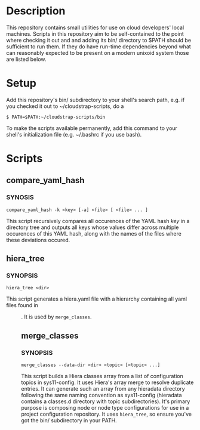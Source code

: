 Description
===========

This repository contains small utilities for use on cloud developers' local
machines. Scripts in this repository aim to be self-contained to the point
where checking it out and and adding its bin/ directory to $PATH should be
sufficient to run them. If they do have run-time dependencies beyond what can
reasonably expected to be present on a modern unixoid system those are listed
below.

Setup
=====

Add this repository's bin/ subdirectory to your shell's search path, e.g. if
you checked it out to ~/cloudstrap-scripts, do a

  `$ PATH=$PATH:~/cloudstrap-scripts/bin`

To make the scripts available permanently, add this command to your shell's
initialization file (e.g. ~/.bashrc if you use bash).

Scripts
=======

compare_yaml_hash
-----------------

### SYNOSIS

  `compare_yaml_hash -k <key> [-a] <file> [ <file> ... ]`

This script recursively compares all occurences of the YAML hash *key* in a
directory tree and outputs all keys whose values differ across multiple
occurences of this YAML hash, along with the names of the files where these
deviations occured.

hiera_tree
----------

### SYNOPSIS

  `hiera_tree <dir>`

This script generates a hiera.yaml file with a hierarchy containing all yaml
files found in *<dir>*. It is used by `merge_classes`.

merge_classes
-------------

### SYNOPSIS

  `merge_classes --data-dir <dir> <topic> [<topic> ...]`

This script builds a Hiera classes array from a list of configuration topics in
sys11-config. It uses Hiera's array merge to resolve duplicate entries. It can
generate such an array from any hieradata directory following the same naming
convention as sys11-config (hieradata contains a classes.d directory with topic
subdirectories). It's primary purpose is composing node or node type
configurations for use in a project configuration repository. It uses
`hiera_tree`, so ensure you've got the bin/ subdirectory in your PATH.
